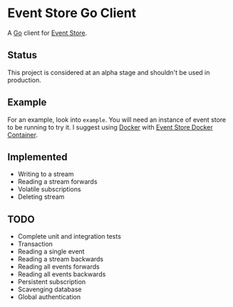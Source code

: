 # Event Store Go Client

A [Go](https://golang.org/) client for [Event Store](https://geteventstore.com/).

## Status

This project is considered at an alpha stage and shouldn't be used in production.

## Example

For an example, look into `example`. You will need an instance of event store to be running to try it.
I suggest using [Docker](https://docker.com/) with [Event Store Docker Container](https://hub.docker.com/r/eventstore/eventstore/).

## Implemented

* Writing to a stream
* Reading a stream forwards
* Volatile subscriptions
* Deleting stream

## TODO

* Complete unit and integration tests
* Transaction
* Reading a single event
* Reading a stream backwards
* Reading all events forwards
* Reading all events backwards
* Persistent subscription
* Scavenging database
* Global authentication
